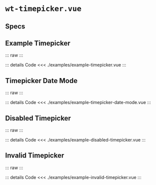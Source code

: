<script setup>
import Specs from './component-specs.vue';
import ExampleTimepicker from './examples/example-timepicker.vue';
import ExampleDisabledTimepicker from './examples/example-disabled-timepicker.vue';
import ExampleInvalidTimepicker from './examples/example-invalid-timepicker.vue';
import ExampleTimepickerDateMode from './examples/example-timepicker-date-mode.vue';
</script>

# `wt-timepicker.vue`

## Specs

<Specs />

## Example Timepicker

::: raw
<ExampleTimepicker />
:::

::: details Code
<<< ./examples/example-timepicker.vue
:::

## Timepicker Date Mode

::: raw
<ExampleTimepickerDateMode />
:::

::: details Code
<<< ./examples/example-timepicker-date-mode.vue
:::

## Disabled Timepicker

::: raw
<ExampleDisabledTimepicker />
:::

::: details Code
<<< ./examples/example-disabled-timepicker.vue
:::

## Invalid Timepicker

::: raw
<ExampleInvalidTimepicker />
:::

::: details Code
<<< ./examples/example-invalid-timepicker.vue
:::
